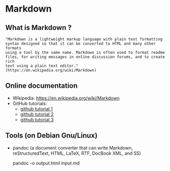 # Markdown

## What is Markdown ?

    "Markdown is a lightweight markup language with plain text formatting
    syntax designed so that it can be converted to HTML and many other formats
    using a tool by the same name. Markdown is often used to format readme
    files, for writing messages in online discussion forums, and to create rich
    text using a plain text editor." (https://en.wikipedia.org/wiki/Markdown)

## Online documentation

- Wikipedia: https://en.wikipedia.org/wiki/Markdown
- GitHub tutorials:
    - [github tutorial 1](https://help.github.com/articles/markdown-basics/)
    - [github tutorial 2](https://guides.github.com/features/mastering-markdown/)
    - [github tutorial 3](https://help.github.com/articles/writing-on-github/)

## Tools (on Debian Gnu/Linux)

- pandoc (a document converter that can write Markdown, reStructuredText, HTML,
  LaTeX, RTF, DocBook XML, and S5)

    pandoc -o output.html input.md

